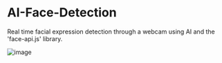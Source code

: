 # AI-Face-Detection
Real time facial expression detection through a webcam using AI and the 'face-api.js' library.

![image](https://github.com/ronitmartin/AI-Face-Detection/assets/116813248/08e1e5d7-7ad4-44d4-95d4-8eccc71814b9)
